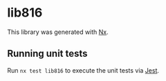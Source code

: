 # lib816

This library was generated with [Nx](https://nx.dev).

## Running unit tests

Run `nx test lib816` to execute the unit tests via [Jest](https://jestjs.io).
